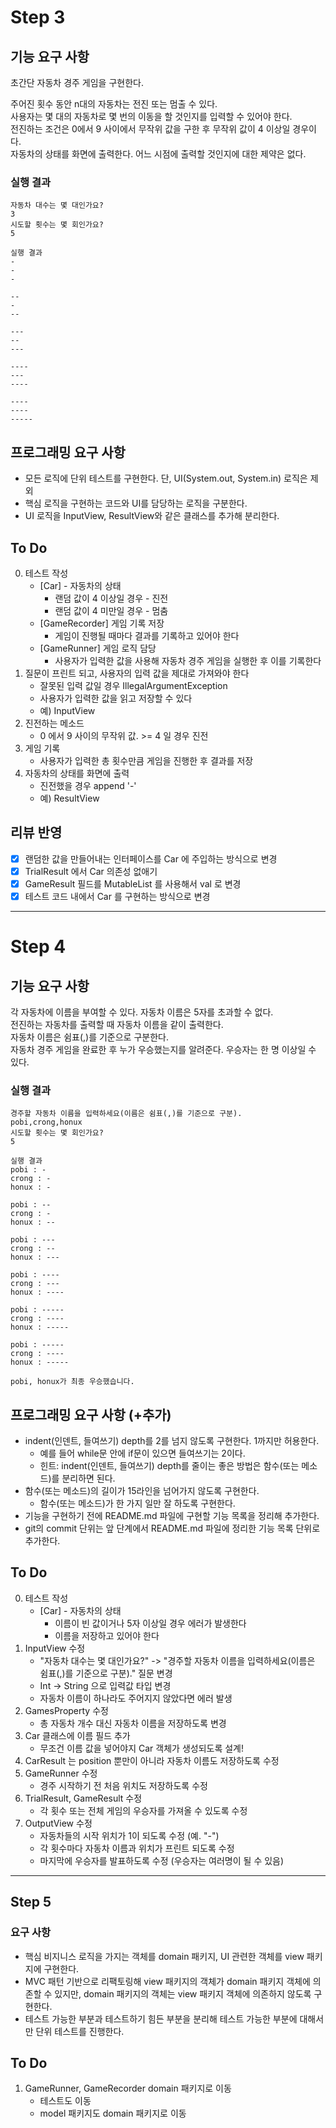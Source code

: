 # Step 3
## 기능 요구 사항
초간단 자동차 경주 게임을 구현한다.

주어진 횟수 동안 n대의 자동차는 전진 또는 멈출 수 있다.  
사용자는 몇 대의 자동차로 몇 번의 이동을 할 것인지를 입력할 수 있어야 한다.  
전진하는 조건은 0에서 9 사이에서 무작위 값을 구한 후 무작위 값이 4 이상일 경우이다.  
자동차의 상태를 화면에 출력한다. 어느 시점에 출력할 것인지에 대한 제약은 없다.

### 실행 결과
```
자동차 대수는 몇 대인가요?
3
시도할 횟수는 몇 회인가요?
5

실행 결과
-
-
-

--
-
--

---
--
---

----
---
----

----
----
-----
```

## 프로그래밍 요구 사항
- 모든 로직에 단위 테스트를 구현한다. 단, UI(System.out, System.in) 로직은 제외
- 핵심 로직을 구현하는 코드와 UI를 담당하는 로직을 구분한다.
- UI 로직을 InputView, ResultView와 같은 클래스를 추가해 분리한다.

## To Do
0. 테스트 작성
   - [Car] - 자동차의 상태
     - 랜덤 값이 4 이상일 경우 - 진전
     - 랜덤 값이 4 미만일 경우 - 멈춤
   - [GameRecorder] 게임 기록 저장
     - 게임이 진행될 때마다 결과를 기록하고 있어야 한다
   - [GameRunner] 게임 로직 담당
     - 사용자가 입력한 값을 사용해 자동차 경주 게임을 실행한 후 이를 기록한다
1. 질문이 프린트 되고, 사용자의 입력 값을 제대로 가져와야 한다
   - 잘못된 입력 값일 경우 IllegalArgumentException
   - 사용자가 입력한 값을 읽고 저장할 수 있다
   - 예) InputView
2. 진전하는 메소드
   - 0 에서 9 사이의 무작위 값. >= 4 일 경우 진전
3. 게임 기록
   - 사용자가 입력한 총 횟수만큼 게임을 진행한 후 결과를 저장
4. 자동차의 상태를 화면에 출력
   - 진전했을 경우 append '-' 
   - 예) ResultView

## 리뷰 반영
- [x] 랜덤한 값을 만들어내는 인터페이스를 Car 에 주입하는 방식으로 변경
- [x] TrialResult 에서 Car 의존성 없애기
- [x] GameResult 필드를 MutableList 를 사용해서 val 로 변경
- [x] 테스트 코드 내에서 Car 를 구현하는 방식으로 변경

---

# Step 4
## 기능 요구 사항
각 자동차에 이름을 부여할 수 있다. 자동차 이름은 5자를 초과할 수 없다.  
전진하는 자동차를 출력할 때 자동차 이름을 같이 출력한다.  
자동차 이름은 쉼표(,)를 기준으로 구분한다.  
자동차 경주 게임을 완료한 후 누가 우승했는지를 알려준다. 우승자는 한 명 이상일 수 있다.

### 실행 결과
```
경주할 자동차 이름을 입력하세요(이름은 쉼표(,)를 기준으로 구분).
pobi,crong,honux
시도할 횟수는 몇 회인가요?
5

실행 결과
pobi : -
crong : -
honux : -

pobi : --
crong : -
honux : --

pobi : ---
crong : --
honux : ---

pobi : ----
crong : ---
honux : ----

pobi : -----
crong : ----
honux : -----

pobi : -----
crong : ----
honux : -----

pobi, honux가 최종 우승했습니다.
```

## 프로그래밍 요구 사항 (+추가)
- indent(인덴트, 들여쓰기) depth를 2를 넘지 않도록 구현한다. 1까지만 허용한다.
   - 예를 들어 while문 안에 if문이 있으면 들여쓰기는 2이다.
   - 힌트: indent(인덴트, 들여쓰기) depth를 줄이는 좋은 방법은 함수(또는 메소드)를 분리하면 된다.
- 함수(또는 메소드)의 길이가 15라인을 넘어가지 않도록 구현한다.
   - 함수(또는 메소드)가 한 가지 일만 잘 하도록 구현한다.
- 기능을 구현하기 전에 README.md 파일에 구현할 기능 목록을 정리해 추가한다.
- git의 commit 단위는 앞 단계에서 README.md 파일에 정리한 기능 목록 단위로 추가한다.

## To Do
0. 테스트 작성
   - [Car] - 자동차의 상태
      - 이름이 빈 값이거나 5자 이상일 경우 에러가 발생한다 
      - 이름을 저장하고 있어야 한다 
1. InputView 수정
   - "자동차 대수는 몇 대인가요?" -> "경주할 자동차 이름을 입력하세요(이름은 쉼표(,)를 기준으로 구분)." 질문 변경
   - Int -> String 으로 입력값 타입 변경
   - 자동차 이름이 하나라도 주어지지 않았다면 에러 발생
2. GamesProperty 수정
   - 총 자동차 개수 대신 자동차 이름을 저장하도록 변경
3. Car 클래스에 이름 필드 추가
   - 무조건 이름 값을 넣어야지 Car 객체가 생성되도록 설계!
4. CarResult 는 position 뿐만이 아니라 자동차 이름도 저장하도록 수정
5. GameRunner 수정
   - 경주 시작하기 전 처음 위치도 저장하도록 수정
6. TrialResult, GameResult 수정
   - 각 횟수 또는 전체 게임의 우승자를 가져올 수 있도록 수정
7. OutputView 수정
   - 자동차들의 시작 위치가 1이 되도록 수정 (예. "-")
   - 각 횟수마다 자동차 이름과 위치가 프린트 되도록 수정
   - 마지막에 우승자를 발표하도록 수정 (우승자는 여러명이 될 수 있음)

---

## Step 5
### 요구 사항
- 핵심 비지니스 로직을 가지는 객체를 domain 패키지, UI 관련한 객체를 view 패키지에 구현한다.
- MVC 패턴 기반으로 리팩토링해 view 패키지의 객체가 domain 패키지 객체에 의존할 수 있지만, domain 패키지의 객체는 view 패키지 객체에 의존하지 않도록 구현한다.
- 테스트 가능한 부분과 테스트하기 힘든 부분을 분리해 테스트 가능한 부분에 대해서만 단위 테스트를 진행한다.

## To Do
1. GameRunner, GameRecorder domain 패키지로 이동
   - 테스트도 이동
   - model 패키지도 domain 패키지로 이동
